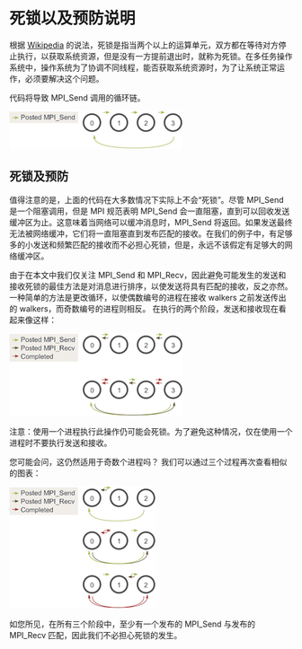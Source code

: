 # 死锁以及预防说明

根据 [Wikipedia](https://zh.m.wikipedia.org/zh-cn/死锁) 的说法，死锁是指当两个以上的运算单元，双方都在等待对方停止执行，以获取系统资源，但是没有一方提前退出时，就称为死锁。在多任务操作系统中，操作系统为了协调不同线程，能否获取系统资源时，为了让系统正常运作，必须要解决这个问题。

代码将导致 MPI_Send 调用的循环链。

![deadlock-1](./img/deadlock-1.png)

## 死锁及预防

值得注意的是，上面的代码在大多数情况下实际上不会“死锁”。尽管 MPI_Send 是一个阻塞调用，但是 MPI 规范表明 MPI_Send 会一直阻塞，直到可以回收发送缓冲区为止。这意味着当网络可以缓冲消息时，MPI_Send 将返回。如果发送最终无法被网络缓冲，它们将一直阻塞直到发布匹配的接收。在我们的例子中，有足够多的小发送和频繁匹配的接收而不必担心死锁，但是，永远不该假定有足够大的网络缓冲区。

由于在本文中我们仅关注 MPI_Send 和 MPI_Recv，因此避免可能发生的发送和接收死锁的最佳方法是对消息进行排序，以使发送将具有匹配的接收，反之亦然。 一种简单的方法是更改循环，以使偶数编号的进程在接收 walkers 之前发送传出的 walkers，而奇数编号的进程则相反。 在执行的两个阶段，发送和接收现在看起来像这样：

![deadlock-2](./img/deadlock-2.png)

注意：使用一个进程执行此操作仍可能会死锁。为了避免这种情况，仅在使用一个进程时不要执行发送和接收。

您可能会问，这仍然适用于奇数个进程吗？ 我们可以通过三个过程再次查看相似的图表：

![deadlock-3](./img/deadlock-3.png)

如您所见，在所有三个阶段中，至少有一个发布的 MPI_Send 与发布的 MPI_Recv 匹配，因此我们不必担心死锁的发生。
